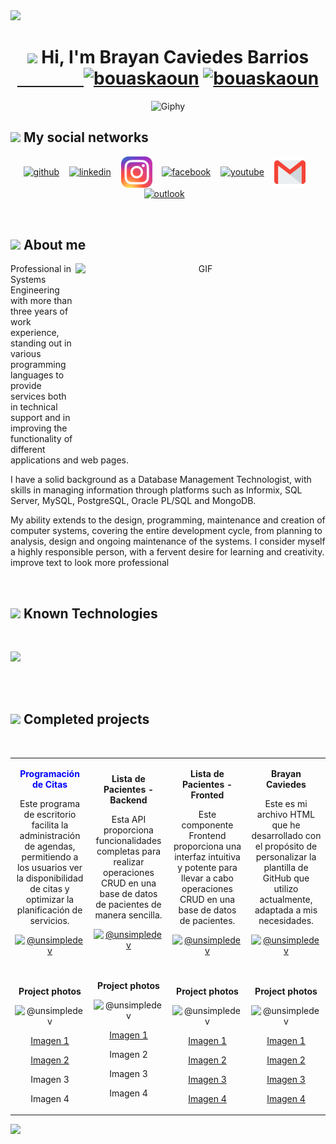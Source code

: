 <!--divisor horizontal-->
<img src="https://user-images.githubusercontent.com/73097560/115834477-dbab4500-a447-11eb-908a-139a6edaec5c.gif">

<!-------------------------------------------------------------------------------------------------------------------------------------------------------------------------------------------->

<div style="text-align: center;">
    <h1 style="text-align: center;"> <img src="https://media.giphy.com/media/hvRJCLFzcasrR4ia7z/giphy.gif" width="35">  Hi, I'm Brayan Caviedes Barrios
        <a href="https://github.com/BrayanCaviedes">
            &nbsp;&nbsp;&nbsp;&nbsp;&nbsp;&nbsp;&nbsp;&nbsp;&nbsp;&nbsp;&nbsp;&nbsp;&nbsp;&nbsp;&nbsp;&nbsp;<img src="https://komarev.com/ghpvc/?username=bouaskaoun&label=Profile%20views&color=0e75b6&style=flat" alt="bouaskaoun"/></a> 
        <a href="https://github.com/BrayanCaviedes">
            <img src="https://img.shields.io/github/followers/bouaskaoun?label=Followers" alt="bouaskaoun" /> <br>
        </a>
    </h1>
</div>

<p align="center">
    <img src="https://media1.giphy.com/media/v1.Y2lkPTc5MGI3NjExYjI2YzUyZ3BpcWI0cDdsamVoaG9iNXkwb2dzend1MnV4MWZ6OXo1dCZlcD12MV9pbnRlcm5hbF9naWZfYnlfaWQmY3Q9Zw/qgQUggAC3Pfv687qPC/giphy.webp" alt="Giphy">
</p>

<!-------------------------------------------------------------------------------------------------------------------------------------------------------------------------------------------->

## <picture><img src = "https://media4.giphy.com/media/v1.Y2lkPTc5MGI3NjExdHd6cmJmajQzdzJrNTJvbnpmZGZnMzZkbHA0bHJocTNhZnVteWt6MyZlcD12MV9pbnRlcm5hbF9naWZfYnlfaWQmY3Q9Zw/RfMcUOEd4n9vgbmXWY/giphy.webp" width = 50px></picture> **My social networks**

<p align="center">
    <a href="https://github.com/BrayanCaviedes" target="blank"><img align="center" src="https://cdn.jsdelivr.net/npm/simple-icons@3.0.1/icons/github.svg" alt="github" height="50" width="60" /></a> &nbsp;&nbsp;
    <a href="https://www.linkedin.com/in/brayancaviedes/" target="blank"><img align="center" src="https://user-images.githubusercontent.com/88904952/234979284-68c11d7f-1acc-4f0c-ac78-044e1037d7b0.png" alt="linkedin" height="50" width="50" /></a> &nbsp;&nbsp;
    <a href="https://www.instagram.com/brian.caviedes/" target="blank"><img align="center" src="https://github.com/tandpfun/skill-icons/blob/main/icons/Instagram.svg" alt="instagram" height="50" width="50" /></a> &nbsp;&nbsp;
    <a href="https://www.facebook.com/Caviedes08" target="blank"><img align="center" src="https://raw.githubusercontent.com/rahuldkjain/github-profile-readme-generator/master/src/images/icons/Social/facebook.svg" alt="facebook" height="50" width="50" /></a> &nbsp;&nbsp;
    <a href="https://www.youtube.com/@brayan6343" target="blank"><img align="center" src="https://upload.wikimedia.org/wikipedia/commons/thumb/4/4f/YouTube_social_white_squircle.svg/512px-YouTube_social_white_squircle.svg.png" alt="youtube" height="50" width="50" /></a> &nbsp;&nbsp;
    <a href="https://mail.google.com/mail/?view=cm&fs=1&to=caviedesbrayan@gmail.com" target="blank"><img align="center" src="https://github.com/SatYu26/SatYu26/blob/master/Assets/Gmail.svg" alt="gmail" height="50" width="50" /></a> &nbsp;&nbsp;
    <a href="mailto:brian.0892@hotmail.com" target="blank"><img align="center" src="https://upload.wikimedia.org/wikipedia/commons/d/df/Microsoft_Office_Outlook_%282018%E2%80%93present%29.svg" alt="outlook" height="50" width="50" /></a> &nbsp;&nbsp;
</p>

<!-------------------------------------------------------------------------------------------------------------------------------------------------------------------------------------------->

<br>

## <picture><img src = "https://media4.giphy.com/media/v1.Y2lkPTc5MGI3NjExenNhbzBhZjgxbXdocm5iamppdnJzdTd1eTFnY2Fqc29hOWZ1cGdvNyZlcD12MV9pbnRlcm5hbF9naWZfYnlfaWQmY3Q9Zw/KGhpQ5NMoWKQurlHwI/giphy.webp" width = 50px></picture> **About me**
<a target="_blank" align="center">
  <img align="right" top="500" height="300" width="400" alt="GIF" src="https://media.giphy.com/media/SWoSkN6DxTszqIKEqv/giphy.gif">
</a>

<!-- https://raw.githubusercontent.com/0xabdulkhalid/0xabdulkhalid/main/assets/mdImages/programming.svg -->


Professional in Systems Engineering with more than three years of work experience, standing out in various programming languages ​​to provide services both in technical support and in improving the functionality of different applications and web pages.

I have a solid background as a Database Management Technologist, with skills in managing information through platforms such as Informix, SQL Server, MySQL, PostgreSQL, Oracle PL/SQL and MongoDB.

My ability extends to the design, programming, maintenance and creation of computer systems, covering the entire development cycle, from planning to analysis, design and ongoing maintenance of the systems. I consider myself a highly responsible person, with a fervent desire for learning and creativity. improve text to look more professional

<!--
- 🔭 Trabaje en la empresa ALCANOS DE COLOMBIA S.A E.S.P
- 🌱 Actualmente estoy aprendiendo DESARROLLO WEB: HTML, CSS, BOOTSTRAP, JAVASCRIPT, JQUERY, PYTHON & DJANGO
- 👯 Busco colaborar en Proyectos con lenguaje C#
- 🤔 Estoy buscando ayuda con ...
- 💬 Pregúntame sobre ...
- 📫 Cómo contactarme: brian.0892@hotmail.com
- 😄 Pronombres: ...
- ⚡ Dato curioso: ... -->
  
<!-------------------------------------------------------------------------------------------------------------------------------------------------------------------------------------------->

<br>

## <img src="https://media2.giphy.com/media/QssGEmpkyEOhBCb7e1/giphy.gif?cid=ecf05e47a0n3gi1bfqntqmob8g9aid1oyj2wr3ds3mg700bl&rid=giphy.gif" width ="25"><b>  Known Technologies</b>
<br>



<!--tech stack icons-->
<p align="left">
  <a href="https://skillicons.dev/icons?i=cs,dotnet,php,angular,typescript,css,html,js,nodejs,postgresql,mysql,mongo,git,github,azure,postman,vscode,linux,windows" target="_blank">
    <img src="https://skillicons.dev/icons?i=cs,dotnet,php,angular,typescript,css,html,js,nodejs,postgresql,mysql,mongo,git,github,azure,postman,vscode,linux,windows" />
  </a>
</p>
<br>

<!-------------------------------------------------------------------------------------------------------------------------------------------------------------------------------------------->

<br>

## <img src="https://media.giphy.com/media/WFZvB7VIXBgiz3oDXE/giphy.gif" width ="25"><b>  Completed projects</b>
<br>


<div id="proyectos">
<table align="left" >
<tr border="none">
  <td width="25%" align="center">   
    <p align="center">
        <strong style="color: blue;">Programación de Citas</strong> <br>
    </p>
    <p align="center">
        Este programa de escritorio facilita la administración de agendas, permitiendo a los usuarios ver la disponibilidad de citas y optimizar la planificación de servicios.
    </p>
    <p align="center">
        <a href="https://github.com/BrayanCaviedes/programacion_de_citas-Luegopago" target="blank">
            <img align="center" src="https://img.shields.io/badge/GitHub-100000?style=for-the-badge&logo=github&logoColor=white" alt="@unsimpledev" />
        </a>
    </p>      
    </p>
    <p align="center">
        <a href="https://github.com/BrayanCaviedes/programacion_de_citas-Luegopago" target="blank">
        </a>
    </p>  
    <p align="center"> <br> <br>
        <strong>Project photos</strong> <br>
          <p align="center">
            <img align="center" src="https://usagif.com/wp-content/uploads/loading-80.gif" alt="@unsimpledev" />
     </p>  
             <a href="https://github.com/BrayanCaviedes/BrayanCaviedes/blob/main/Programacion%20de%20Citas%201.jpg?raw=true"  target="_blank">
                  <p>Imagen 1</p>
                </a>
                <a href="https://github.com/BrayanCaviedes/BrayanCaviedes/blob/main/Programacion%20de%20Citas%202.jpg?raw=true"  target="_blank">
                  <p>Imagen 2</p>
                </a>
                <a>
                  <p>Imagen 3</p>
                </a>
                <a>
                  <p>Imagen 4</p>
                </a>
</td>


    
<td width="25%" align="center">   
    <p align="center">
        <strong>Lista de Pacientes - Backend </strong> <br>
    </p>
    <p align="center">
        Esta API proporciona funcionalidades completas para realizar operaciones CRUD en una base de datos de pacientes de manera sencilla.
    </p>
    <p align="center">
        <a href="https://github.com/BrayanCaviedes/prueba_brayan_caviedes" target="blank">
            <img align="center" src="https://img.shields.io/badge/GitHub-100000?style=for-the-badge&logo=github&logoColor=white" alt="@unsimpledev" />
        </a>
    </p>       
         <p align="center"> <br> <br>
        <strong>Project photos</strong> <br>
          <p align="center">
            <img align="center" src="https://usagif.com/wp-content/uploads/loading-80.gif" alt="@unsimpledev" />
     </p>  
             <a href="https://raw.githubusercontent.com/BrayanCaviedes/BrayanCaviedes/refs/heads/main/Lista%20de%20Pacientes%20-%20Swagger.jpg" target="_blank">
                  <p>Imagen 1</p>
                </a>
                <a >
                  <p>Imagen 2</p>
                </a>
                <a >
                  <p>Imagen 3</p>
                </a>
                <a >
                  <p>Imagen 4</p>
                </a>
</td>

  
  <td width="25%" align="center">   
    <p align="center">
        <strong>Lista de Pacientes - Fronted </strong> <br>
    </p>
    <p align="center">
        Este componente Frontend proporciona una interfaz intuitiva y potente para llevar a cabo operaciones CRUD en una base de datos de pacientes.
    </p>
    <p align="center">
        <a href="https://github.com/BrayanCaviedes/prueba_brayan_caviedes_FrontEnd" target="blank">
            <img align="center" src="https://img.shields.io/badge/GitHub-100000?style=for-the-badge&logo=github&logoColor=white" alt="@unsimpledev" />
        </a>
    </p>      
           <p align="center"> <br> <br>
        <strong>Project photos</strong> <br>
          <p align="center">
            <img align="center" src="https://usagif.com/wp-content/uploads/loading-80.gif" alt="@unsimpledev" />
     </p>  
             <a href="https://github.com/BrayanCaviedes/BrayanCaviedes/blob/main/1.jpg?raw=true" target="_blank">
                  <p>Imagen 1</p>
                </a>
                <a href="https://github.com/BrayanCaviedes/BrayanCaviedes/blob/main/2.jpg?raw=true" target="_blank">
                  <p>Imagen 2</p>
                </a>
                <a href="https://github.com/BrayanCaviedes/BrayanCaviedes/blob/main/3.jpg?raw=true" target="_blank">
                  <p>Imagen 3</p>
                </a>
                <a href="https://github.com/BrayanCaviedes/BrayanCaviedes/blob/main/4.jpg?raw=true" target="_blank">
                  <p>Imagen 4</p>
                </a>
</td>

   <td width="25%" align="center">   
    <p align="center">
        <strong>Brayan Caviedes</strong> <br>
    </p>
    <p align="center">
        Este es mi archivo HTML que he desarrollado con el propósito de personalizar la plantilla de GitHub que utilizo actualmente, adaptada a mis necesidades.
    </p>
    <p align="center">
        <a href="https://github.com/BrayanCaviedes/BrayanCaviedes" target="blank">
            <img align="center" src="https://img.shields.io/badge/GitHub-100000?style=for-the-badge&logo=github&logoColor=white" alt="@unsimpledev" />
        </a>
    </p> 
       <p align="center"> <br> <br>
        <strong>Project photos</strong> <br>
          <p align="center">
            <img align="center" src="https://usagif.com/wp-content/uploads/loading-80.gif" alt="@unsimpledev" />
     </p>  
             <a href="https://raw.githubusercontent.com/BrayanCaviedes/BrayanCaviedes/main/111.jpg" target="_blank">
                  <p>Imagen 1</p>
                </a>
                <a href="https://raw.githubusercontent.com/BrayanCaviedes/BrayanCaviedes/main/222.jpg" target="_blank">
                  <p>Imagen 2</p>
                </a>
                <a href="https://raw.githubusercontent.com/BrayanCaviedes/BrayanCaviedes/main/333.jpg" target="_blank">
                  <p>Imagen 3</p>
                </a>
                <a href="https://raw.githubusercontent.com/BrayanCaviedes/BrayanCaviedes/main/444.jpg" target="_blank">
                  <p>Imagen 4</p>
                </a>
</td>
  
</tr>
</table>
  </div>
<br>
<br><br>
<br>
<br><br><br>
<br><br>

<!-------------------------------------------------------------------------------------------------------------------------------------------------------------------------------------------->

<!--divisor horizontal-->
<img src="https://user-images.githubusercontent.com/73097560/115834477-dbab4500-a447-11eb-908a-139a6edaec5c.gif">
